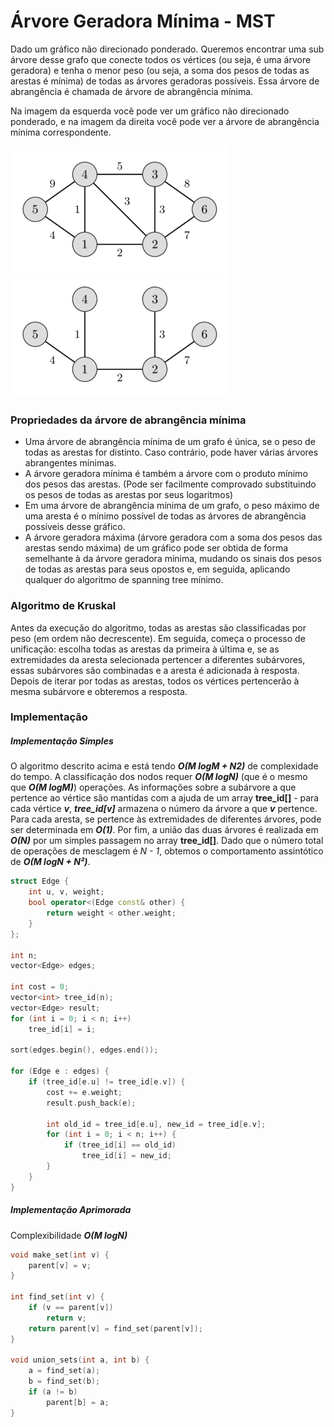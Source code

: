 # Árvore Geradora Mínima - MST

Dado um gráfico não direcionado ponderado. Queremos encontrar uma sub árvore desse grafo que conecte todos os vértices (ou seja, é uma árvore geradora) e tenha o menor peso (ou seja, a soma dos pesos de todas as arestas é mínima) de todas as árvores geradoras possíveis. Essa árvore de abrangência é chamada de árvore de abrangência mínima.

Na imagem da esquerda você pode ver um gráfico não direcionado ponderado, e na imagem da direita você pode ver a árvore de abrangência mínima correspondente.

![before](https://raw.githubusercontent.com/alexistoigo/lab/master/Grafos/rep/MST_before.png) ![after](https://raw.githubusercontent.com/alexistoigo/lab/master/Grafos/rep/MST_after.png)

### Propriedades da árvore de abrangência mínima

- Uma árvore de abrangência mínima de um grafo é única, se o peso de todas as arestas for distinto. Caso contrário, pode haver várias árvores abrangentes mínimas.
- A árvore geradora mínima é também a árvore com o produto mínimo dos pesos das arestas. (Pode ser facilmente comprovado substituindo os pesos de todas as arestas por seus logaritmos)
- Em uma árvore de abrangência mínima de um grafo, o peso máximo de uma aresta é o mínimo possível de todas as árvores de abrangência possíveis desse gráfico.
- A árvore geradora máxima (árvore geradora com a soma dos pesos das arestas sendo máxima) de um gráfico pode ser obtida de forma semelhante à da árvore geradora mínima, mudando os sinais dos pesos de todas as arestas para seus opostos e, em seguida, aplicando qualquer do algoritmo de spanning tree mínimo.

### Algoritmo de Kruskal

Antes da execução do algoritmo, todas as arestas são classificadas por peso (em ordem não decrescente). Em seguida, começa o processo de unificação: escolha todas as arestas da primeira à última e, se as extremidades da aresta selecionada pertencer a diferentes subárvores, essas subárvores são combinadas e a aresta é adicionada à resposta. Depois de iterar por todas as arestas, todos os vértices pertencerão à mesma subárvore e obteremos a resposta.

### Implementação

##### Implementação Simples

O algoritmo descrito acima e está tendo ***O(M logM + N2)*** de complexidade do tempo. A classificação dos nodos requer ***O(M logN)*** (que é o mesmo que ***O(M logM)***) operações. As informações sobre a subárvore a que pertence ao vértice são mantidas com a ajuda de um array **tree_id[]** - para cada vértice ***v***, ***tree_id[v]*** armazena o número da árvore a que ***v*** pertence. Para cada aresta, se pertence às extremidades de diferentes árvores, pode ser determinada em ***O(1)***. Por fim, a união das duas árvores é realizada em ***O(N)*** por um simples passagem no array **tree_id[]**. Dado que o número total de operações de mesclagem é *N - 1*, obtemos o comportamento assintótico de ***O(M logN + N²)***.

````cpp
struct Edge {
    int u, v, weight;
    bool operator<(Edge const& other) {
        return weight < other.weight;
    }
};

int n;
vector<Edge> edges;

int cost = 0;
vector<int> tree_id(n);
vector<Edge> result;
for (int i = 0; i < n; i++)
    tree_id[i] = i;

sort(edges.begin(), edges.end());

for (Edge e : edges) {
    if (tree_id[e.u] != tree_id[e.v]) {
        cost += e.weight;
        result.push_back(e);

        int old_id = tree_id[e.u], new_id = tree_id[e.v];
        for (int i = 0; i < n; i++) {
            if (tree_id[i] == old_id)
                tree_id[i] = new_id;
        }
    }
}
````

##### Implementação Aprimorada

Complexibilidade ***O(M logN)***

````cpp
void make_set(int v) {
    parent[v] = v;
}

int find_set(int v) {
    if (v == parent[v])
        return v;
    return parent[v] = find_set(parent[v]);
}

void union_sets(int a, int b) {
    a = find_set(a);
    b = find_set(b);
    if (a != b)
        parent[b] = a;
}

````